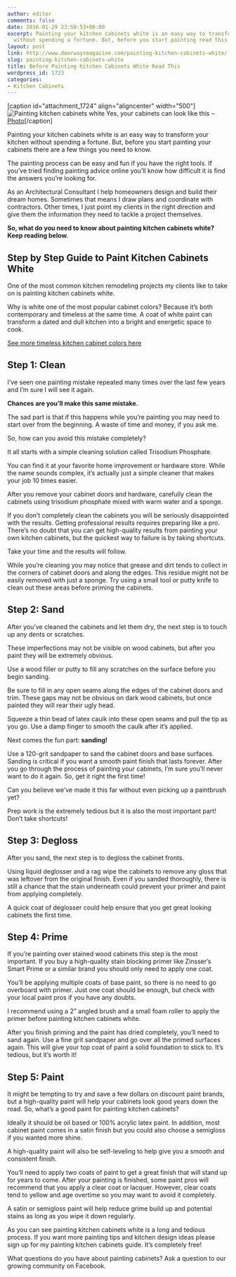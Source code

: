 ```yaml
---
author: editor
comments: false
date: 2016-01-29 23:50:53+00:00
excerpt: Painting your kitchen cabinets white is an easy way to transform your kitchen
  without spending a fortune. But, before you start painting read this first!
layout: post
link: http://www.doorwaysmagazine.com/painting-kitchen-cabinets-white/
slug: painting-kitchen-cabinets-white
title: Before Painting Kitchen Cabinets White Read This
wordpress_id: 1723
categories:
- Kitchen Cabinets
---
```


[caption id="attachment_1724" align="aligncenter" width="500"]![Painting kitchen cabinets white](http://www.doorwaysmagazine.com/wp-content/uploads/kitchen_paint_colors_white_cabinets_01.jpg) Yes, your cabinets can look like this – [Photo](http://www.houzz.com/photos/210661/Casa-Verde-Design-traditional-kitchen-minneapolis)[/caption]

Painting your kitchen cabinets white is an easy way to transform your kitchen without spending a fortune. But, before you start painting your cabinets there are a few things you need to know.

The painting process can be easy and fun if you have the right tools. If you’ve tried finding painting advice online you’ll know how difficult it is find the answers you’re looking for.

As an Architectural Consultant I help homeowners design and build their dream homes. Sometimes that means I draw plans and coordinate with contractors. Other times, I just point my clients in the right direction and give them the information they need to tackle a project themselves. 

**So, what do you need to know about painting kitchen cabinets white? Keep reading below.**



## Step by Step Guide to Paint Kitchen Cabinets White



One of the most common kitchen remodeling projects my clients like to take on is painting kitchen cabinets white. 

Why is white one of the most popular cabinet colors? Because it’s both contemporary and timeless at the same time. A coat of white paint can transform a dated and dull kitchen into a bright and energetic space to cook. 

[See more timeless kitchen cabinet colors here](http://www.doorwaysmagazine.com/kitchen-cabinet-colors/)



## Step 1: Clean



I’ve seen one painting mistake repeated many times over the last few years and I’m sure I will see it again.

**Chances are you’ll make this same mistake.**

The sad part is that if this happens while you’re painting you may need to start over from the beginning. A waste of time and money, if you ask me.

So, how can you avoid this mistake completely?

It all starts with a simple cleaning solution called Trisodium Phosphate. 

You can find it at your favorite home improvement or hardware store. While the name sounds complex, it’s actually just a simple cleaner that makes your job 10 times easier. 

After you remove your cabinet doors and hardware, carefully clean the cabinets using trisodium phosphate mixed with warm water and a sponge.

If you don’t completely clean the cabinets you will be seriously disappointed with the results. Getting professional results requires preparing like a pro. There’s no doubt that you can get high-quality results from painting your own kitchen cabinets, but the quickest way to failure is by taking shortcuts. 

Take your time and the results will follow.

While you’re cleaning you may notice that grease and dirt tends to collect in the corners of cabinet doors and along the edges. This residue might not be easily removed with just a sponge. Try using a small tool or putty knife to clean out these areas before priming the cabinets. 



## Step 2: Sand



After you’ve cleaned the cabinets and let them dry, the next step is to touch up any dents or scratches. 

These imperfections may not be visible on wood cabinets, but after you paint they will be extremely obvious. 

Use a wood filler or putty to fill any scratches on the surface before you begin sanding.

Be sure to fill in any open seams along the edges of the cabinet doors and trim. These gaps may not be obvious on dark wood cabinets, but once painted they will rear their ugly head. 

Squeeze a thin bead of latex caulk into these open seams and pull the tip as you go. Use a damp finger to smooth the caulk after it’s applied.

Next comes the fun part: **sanding!**

Use a 120-grit sandpaper to sand the cabinet doors and base surfaces. Sanding is critical if you want a smooth paint finish that lasts forever. After you go through the process of painting your cabinets, I’m sure you’ll never want to do it again. So, get it right the first time!

Can you believe we’ve made it this far without even picking up a paintbrush yet? 

Prep work is the extremely tedious but it is also the most important part! Don’t take shortcuts!



## Step 3: Degloss



After you sand, the next step is to degloss the cabinet fronts. 

Using liquid deglosser and a rag wipe the cabinets to remove any gloss that was leftover from the original finish. Even if you sanded thoroughly, there is still a chance that the stain underneath could prevent your primer and paint from applying completely.

A quick coat of deglosser could help ensure that you get great looking cabinets the first time.



## Step 4: Prime



If you’re painting over stained wood cabinets this step is the most important. If you buy a high-quality stain blocking primer like Zinsser’s Smart Prime or a similar brand you should only need to apply one coat.

You’ll be applying multiple coats of base paint, so there is no need to go overboard with primer. Just one coat should be enough, but check with your local paint pros if you have any doubts.

I recommend using a 2” angled brush and a small foam roller to apply the primer before painting kitchen cabinets white.

After you finish priming and the paint has dried completely, you’ll need to sand again. Use a fine grit sandpaper and go over all the primed surfaces again. This will give your top coat of paint a solid foundation to stick to. It’s tedious, but it’s worth it!



## Step 5: Paint



It might be tempting to try and save a few dollars on discount paint brands, but a high-quality paint will help your cabinets look good years down the road. So, what’s a good paint for painting kitchen cabinets?

Ideally it should be oil based or 100% acrylic latex paint. In addition, most cabinet paint comes in a satin finish but you could also choose a semigloss if you wanted more shine.

A high-quality paint will also be self-leveling to help give you a smooth and consistent finish.

You’ll need to apply two coats of paint to get a great finish that will stand up for years to come. After your painting is finished, some paint pros will recommend that you apply a clear coat or lacquer. However, clear coats tend to yellow and age overtime so you may want to avoid it completely.

A satin or semigloss paint will help reduce grime build up and potential stains as long as you wipe it down regularly.

As you can see painting kitchen cabinets white is a long and tedious process. If you want more painting tips and kitchen design ideas please sign up for my painting kitchen cabinets guide. It’s completely free!

What questions do you have about painting cabinets? Ask a question to our growing community on Facebook.
